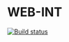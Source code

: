 # WEB-INT
[![Build status](https://ci.appveyor.com/api/projects/status/kgtuxr0094gev79t?svg=true)](https://ci.appveyor.com/project/iiigogor/web-int)
